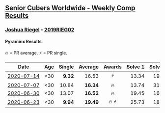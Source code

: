 <style>table {white-space: nowrap;}</style>

## [Senior Cubers Worldwide - Weekly Comp Results](/scw-comp/results/)
### [Joshua Riegel](README.md) - [2019RIEG02](https://www.worldcubeassociation.org/persons/2019RIEG02?event=pyram)
#### Pyraminx Results

<span style="white-space: nowrap;">🔥 = PR average</span>, <span style="white-space: nowrap;">⚡ = PR single</span>.

| Date | Age | Single | Average | Awards | Solve 1 | Solve 2 | Solve 3 | Solve 4 | Solve 5 | Video |
| :--: | :--: | --: | --: | :--: | --: | --: | --: | --: | --: | :-- |
| [2020-07-14](../../results/2020-07-14/pyram.md) | <30 | **9.32** | 16.53 | ⚡ | 13.34 | 19.47 | 20.28 | 16.78 | **9.32** | [Link](https://www.facebook.com/events/413064016333950?view=permalink&id=415995252707493) |
| [2020-07-07](../../results/2020-07-07/pyram.md) | <30 | 10.84 | **16.34** | 🔥 | 13.74 | 31.59 | 10.84 | 16.77 | 18.51 | [Link](https://www.facebook.com/events/198255948253934?view=permalink&id=201571987922330) |
| [2020-06-30](../../results/2020-06-30/pyram.md) | <30 | 13.07 | **16.52** | 🔥 | 19.45 | 16.54 | 13.07 | 24.53 | 13.58 | [Link](https://www.facebook.com/events/1716512181834525?view=permalink&id=1720012624817814) |
| [2020-06-23](../../results/2020-06-23/pyram.md) | <30 | **9.94** | **19.49** | 🔥 ⚡ | 25.73 | 18.61 | 18.81 | 21.04 | **9.94** | [Link](https://www.facebook.com/events/1618516681636159?view=permalink&id=1623946524426508) |


<!-- Global site tag (gtag.js) - Google Analytics -->
<script async src="https://www.googletagmanager.com/gtag/js?id=UA-86348435-3"></script>
<script>window.dataLayer = window.dataLayer || []; function gtag() {dataLayer.push(arguments);} gtag('js', new Date()); gtag('config', 'UA-86348435-3');</script>
